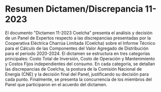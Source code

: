 # Resumen Dictamen/Discrepancia 11-2023
El documento "Dictamen 11-2023 Coelcha" presenta el análisis y decisión de un Panel de Expertos respecto a las discrepancias presentadas por la Cooperativa Eléctrica Charrúa Limitada (Coelcha) sobre el Informe Técnico para el Cálculo de las Componentes del Valor Agregado de Distribución para el periodo 2020-2024. El dictamen se estructura en tres categorías principales: Costo Total de Inversión, Costo de Operación y Mantenimiento y Costos Fijos independientes del consumo. En cada categoría, se detallan las discrepancias de Coelcha, la postura de la Comisión Nacional de Energía (CNE) y la decisión final del Panel, justificando su decisión para cada punto. Finalmente, se presenta la concurrencia de los miembros del Panel que participaron en el acuerdo del dictamen.